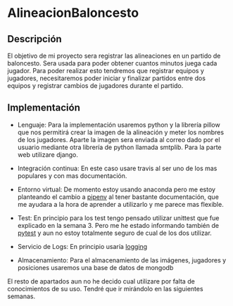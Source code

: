 # AlineacionBaloncesto
## Descripción
El objetivo de mi proyecto sera registrar las alineaciones en un partido de baloncesto. Sera usada para poder obtener cuantos minutos juega cada jugador. Para poder realizar esto tendremos que registrar equipos y jugadores, necesitaremos poder iniciar y finalizar partidos entre dos equipos y registrar cambios de jugadores durante el partido. 

## Implementación
- Lenguaje: Para la implementación usaremos python y la librería pillow que nos permitirá crear la imagen de la alineación y meter los nombres de los jugadores. Aparte la imagen sera enviada al correo dado por el usuario mediante otra librería de python llamada smtplib. Para la parte web utilizare django.


- Integración continua: En este caso usare travis al ser uno de los mas populares y con mas documentación.
- Entorno virtual: De momento estoy usando anaconda pero me estoy planteando el cambio a [pipenv](https://pipenv-es.readthedocs.io/es/latest/) al tener bastante documentación, que me ayudara a la hora de aprender a utilizarlo y me parece mas flexible.
- Test: En principio para los test tengo pensado utilizar unittest que fue explicado en la semana 3. Pero me he estado informando también de [pytest](https://docs.pytest.org/en/latest/contents.html) y aun no estoy totalmente seguro de cual de los dos utilizar.
- Servicio de Logs: En principio usaría [logging](https://realpython.com/python-logging/#the-logging-module)

- Almacenamiento: Para el almacenamiento de las imágenes, jugadores y posiciones usaremos una base de datos de mongodb

El resto de apartados aun no he decido cual utilizare por falta de conocimientos de su uso. Tendré que ir mirándolo en las siguientes semanas.
